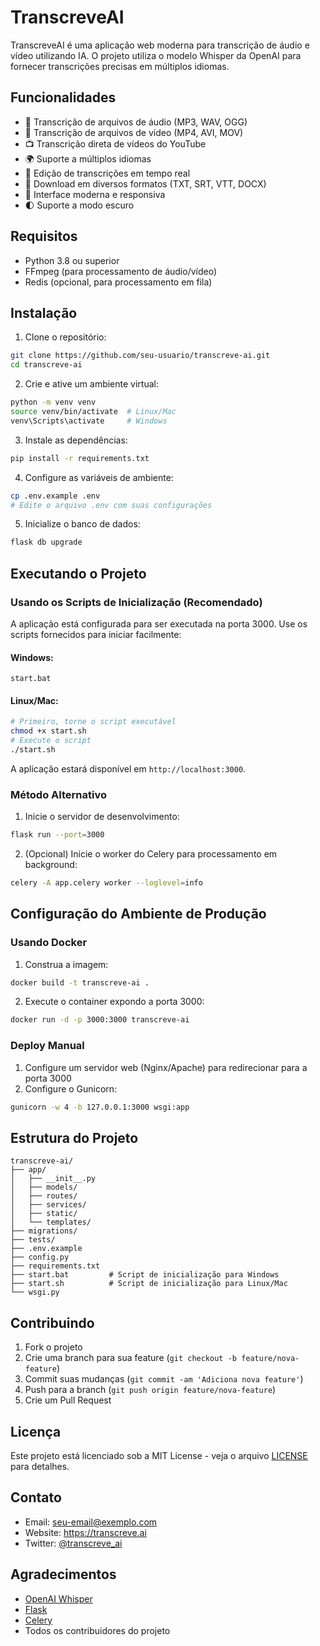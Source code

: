# TranscreveAI

TranscreveAI é uma aplicação web moderna para transcrição de áudio e vídeo utilizando IA. O projeto utiliza o modelo Whisper da OpenAI para fornecer transcrições precisas em múltiplos idiomas.

## Funcionalidades

- 🎵 Transcrição de arquivos de áudio (MP3, WAV, OGG)
- 🎥 Transcrição de arquivos de vídeo (MP4, AVI, MOV)
- 📺 Transcrição direta de vídeos do YouTube
- 🌍 Suporte a múltiplos idiomas
- 📝 Edição de transcrições em tempo real
- 💾 Download em diversos formatos (TXT, SRT, VTT, DOCX)
- 🎨 Interface moderna e responsiva
- 🌓 Suporte a modo escuro

## Requisitos

- Python 3.8 ou superior
- FFmpeg (para processamento de áudio/vídeo)
- Redis (opcional, para processamento em fila)

## Instalação

1. Clone o repositório:
```bash
git clone https://github.com/seu-usuario/transcreve-ai.git
cd transcreve-ai
```

2. Crie e ative um ambiente virtual:
```bash
python -m venv venv
source venv/bin/activate  # Linux/Mac
venv\Scripts\activate     # Windows
```

3. Instale as dependências:
```bash
pip install -r requirements.txt
```

4. Configure as variáveis de ambiente:
```bash
cp .env.example .env
# Edite o arquivo .env com suas configurações
```

5. Inicialize o banco de dados:
```bash
flask db upgrade
```

## Executando o Projeto

### Usando os Scripts de Inicialização (Recomendado)

A aplicação está configurada para ser executada na porta 3000. Use os scripts fornecidos para iniciar facilmente:

#### Windows:
```
start.bat
```

#### Linux/Mac:
```bash
# Primeiro, torne o script executável
chmod +x start.sh
# Execute o script
./start.sh
```

A aplicação estará disponível em `http://localhost:3000`.

### Método Alternativo

1. Inicie o servidor de desenvolvimento:
```bash
flask run --port=3000
```

2. (Opcional) Inicie o worker do Celery para processamento em background:
```bash
celery -A app.celery worker --loglevel=info
```

## Configuração do Ambiente de Produção

### Usando Docker

1. Construa a imagem:
```bash
docker build -t transcreve-ai .
```

2. Execute o container expondo a porta 3000:
```bash
docker run -d -p 3000:3000 transcreve-ai
```

### Deploy Manual

1. Configure um servidor web (Nginx/Apache) para redirecionar para a porta 3000
2. Configure o Gunicorn:
```bash
gunicorn -w 4 -b 127.0.0.1:3000 wsgi:app
```

## Estrutura do Projeto

```
transcreve-ai/
├── app/
│   ├── __init__.py
│   ├── models/
│   ├── routes/
│   ├── services/
│   ├── static/
│   └── templates/
├── migrations/
├── tests/
├── .env.example
├── config.py
├── requirements.txt
├── start.bat         # Script de inicialização para Windows
├── start.sh          # Script de inicialização para Linux/Mac
└── wsgi.py
```

## Contribuindo

1. Fork o projeto
2. Crie uma branch para sua feature (`git checkout -b feature/nova-feature`)
3. Commit suas mudanças (`git commit -am 'Adiciona nova feature'`)
4. Push para a branch (`git push origin feature/nova-feature`)
5. Crie um Pull Request

## Licença

Este projeto está licenciado sob a MIT License - veja o arquivo [LICENSE](LICENSE) para detalhes.

## Contato

- Email: seu-email@exemplo.com
- Website: https://transcreve.ai
- Twitter: [@transcreve_ai](https://twitter.com/transcreve_ai)

## Agradecimentos

- [OpenAI Whisper](https://github.com/openai/whisper)
- [Flask](https://flask.palletsprojects.com/)
- [Celery](https://docs.celeryproject.org/)
- Todos os contribuidores do projeto 